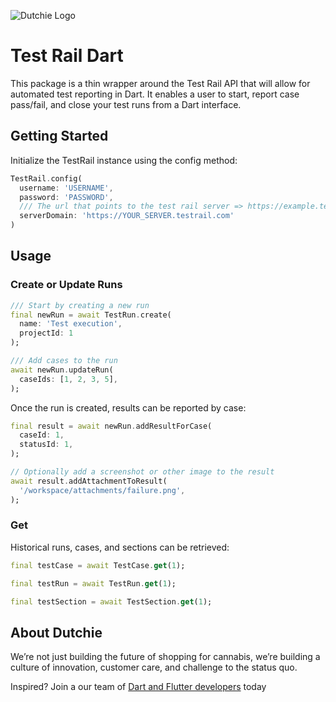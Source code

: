 ![Dutchie Logo](https://dutchie.com/favicons/default/apple-touch-icon.png)

# Test Rail Dart

This package is a thin wrapper around the Test Rail API that will allow for automated test reporting in Dart. It enables a user to start, report case pass/fail, and close your test runs from a Dart interface.

## Getting Started

Initialize the TestRail instance using the config method:

```dart
TestRail.config(
  username: 'USERNAME',
  password: 'PASSWORD',
  /// The url that points to the test rail server => https://example.testrail.com
  serverDomain: 'https://YOUR_SERVER.testrail.com'
)
```

## Usage

### Create or Update Runs

```dart
/// Start by creating a new run
final newRun = await TestRun.create(
  name: 'Test execution',
  projectId: 1
);

/// Add cases to the run
await newRun.updateRun(
  caseIds: [1, 2, 3, 5],
);
```

Once the run is created, results can be reported by case:

```dart
final result = await newRun.addResultForCase(
  caseId: 1,
  statusId: 1,
);

// Optionally add a screenshot or other image to the result
await result.addAttachmentToResult(
  '/workspace/attachments/failure.png',
);
```

### Get

Historical runs, cases, and sections can be retrieved:

```dart
final testCase = await TestCase.get(1);

final testRun = await TestRun.get(1);

final testSection = await TestSection.get(1);
```
## About Dutchie

We’re not just building the future of shopping for cannabis, we’re building a culture of innovation, customer care, and challenge to the status quo.

Inspired? Join a our team of [Dart and Flutter developers](https://dutchie.com/careers) today